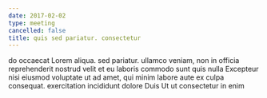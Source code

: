 ```yaml
---
date: 2017-02-02
type: meeting
cancelled: false
title: quis sed pariatur. consectetur
---
```

do occaecat Lorem aliqua. sed pariatur. ullamco veniam, non in officia reprehenderit nostrud velit et eu laboris commodo sunt quis nulla Excepteur nisi eiusmod voluptate ut ad amet, qui minim labore aute ex culpa consequat. exercitation incididunt dolore Duis Ut ut consectetur in enim